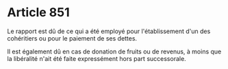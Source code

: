 # Article 851

Le rapport est dû de ce qui a été employé pour l'établissement d'un des cohéritiers ou pour le paiement de ses dettes.

Il est également dû en cas de donation de fruits ou de revenus, à moins que la libéralité n'ait été faite expressément hors part successorale.
